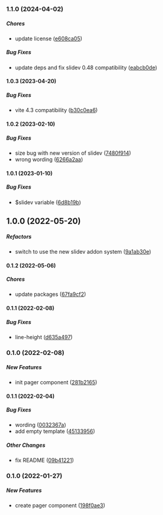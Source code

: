 ### 1.1.0 (2024-04-02)

##### Chores

*  update license ([e608ca05](https://github.com/Smile-SA/slidev-component-pager/commit/e608ca0533a63af6ebf737693c6ac8e3cbf1db61))

##### Bug Fixes

*  update deps and fix slidev 0.48 compatibility ([eabcb0de](https://github.com/Smile-SA/slidev-component-pager/commit/eabcb0de93cae9e21b624f92a0aefa69021f3cc8))

#### 1.0.3 (2023-04-20)

##### Bug Fixes

*  vite 4.3 compatibility ([b30c0ea6](https://github.com/Smile-SA/slidev-component-pager/commit/b30c0ea61629745365b9b3edc8307265b2220e90))

#### 1.0.2 (2023-02-10)

##### Bug Fixes

*  size bug with new version of slidev ([7480f914](https://github.com/Smile-SA/slidev-component-pager/commit/7480f91460fb51794947f811d7259aa3eb683349))
*  wrong wording ([6266a2aa](https://github.com/Smile-SA/slidev-component-pager/commit/6266a2aa38bce7a530118af6a1fb48a49fea5751))

#### 1.0.1 (2023-01-10)

##### Bug Fixes

*  $slidev variable ([6d8b19b](https://github.com/Smile-SA/slidev-component-pager/commit/6d8b19bf9a50ab0419c27baf11d4dc2bba273653))

## 1.0.0 (2022-05-20)

##### Refactors

*  switch to use the new slidev addon system ([9a1ab30e](https://github.com/Smile-SA/slidev-component-pager/commit/9a1ab30e57eaaa2dd1c956f6326194c4f2d587eb))

#### 0.1.2 (2022-05-06)

##### Chores

*  update packages ([67fa9cf2](https://github.com/Smile-SA/slidev-component-pager/commit/67fa9cf2e0e75aaf42b97682d43cc2054382eff0))

#### 0.1.1 (2022-02-08)

##### Bug Fixes

*  line-height ([d635a497](https://github.com/Smile-SA/slidev-component-pager/commit/d635a4972de93674361919f12dcbef3eee2b14c1))

### 0.1.0 (2022-02-08)

##### New Features

*  init pager component ([281b2165](https://github.com/Smile-SA/slidev-component-pager/commit/281b2165aa7d346d3a406aee357c53f0e1d64ecf))

#### 0.1.1 (2022-02-04)

##### Bug Fixes

*  wording ([0032367a](https://github.com/Smile-SA/slidev-component-pager/commit/0032367adc400436821b99089122389bac909c60))
*  add empty template ([45133956](https://github.com/Smile-SA/slidev-component-pager/commit/451339569138fbff8b4de7a726d360acbd3ad425))

##### Other Changes

*  fix README ([09b41221](https://github.com/Smile-SA/slidev-component-pager/commit/09b41221efe9f1bf9f4728b1e0953c1b176d1079))

### 0.1.0 (2022-01-27)

##### New Features

*  create pager component ([198f0ae3](https://github.com/Smile-SA/slidev-component-pager/commit/198f0ae32701f318ca77a6ddb16f2e9b6e5cee1b))

